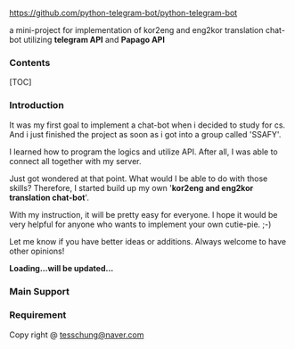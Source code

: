https://github.com/python-telegram-bot/python-telegram-bot

a mini-project for implementation of kor2eng and eng2kor translation chat-bot utilizing **telegram API** and **Papago API**



### Contents

[TOC]



### Introduction

It was my first goal to implement a chat-bot when i decided to study for cs. And i just finished the project as soon as i got into a group called 'SSAFY'.

I learned how to program the logics and utilize API. After all, I was able to connect all together with my server.

Just got wondered at that point. What would I be able to do with those skills? Therefore, I started build up my own '**kor2eng and eng2kor translation chat-bot**'. 

With my instruction, it will be pretty easy for everyone. I hope it would be very helpful for anyone who wants to implement your own cutie-pie. ;-)

Let me know if you have better ideas or additions. Always welcome to have other opinions!



**Loading...will be updated...**

### Main Support







### Requirement





Copy right @ tesschung@naver.com



